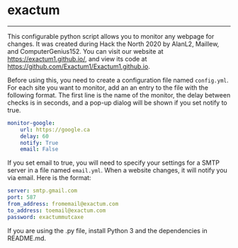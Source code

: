 # exactum

---

This configurable python script allows you to monitor any webpage for changes. It was created during Hack the North 2020 by AlanL2, Maillew, and ComputerGenius152. You can visit our website at https://exactum1.github.io/, and view its code at https://github.com/Exactum1/Exactum1.github.io.

Before using this, you need to create a configuration file named `config.yml`. For each site you want to monitor, add an an entry to the file with the following format. The first line is the name of the monitor, the delay between checks is in seconds, and a pop-up dialog will be shown if you set notify to true.
```yaml
monitor-google:
    url: https://google.ca
    delay: 60
    notify: True
    email: False
```
If you set email to true, you will need to specify your settings for a SMTP server in a file named `email.yml`. When a website changes, it will notify you via email. Here is the format:
```yaml
server: smtp.gmail.com
port: 587
from_address: fromemail@exactum.com
to_address: toemail@exactum.com
password: exactummutcaxe
```
If you are using the .py file, install Python 3 and the dependencies in README.md.
